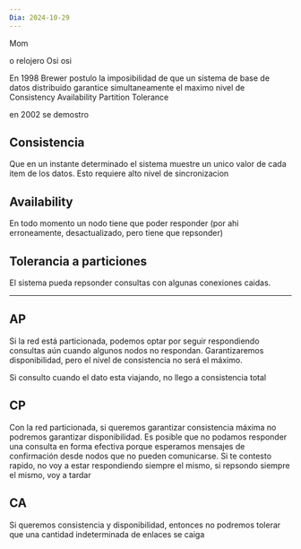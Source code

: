 ```yaml
---
Dia: 2024-10-29
---
```

Mom

o relojero
Osi osi 

En 1998 Brewer postulo la imposibilidad de que un sistema de base de datos distribuido garantice simultaneamente el maximo nivel de 
Consistency 
Availability 
Partition Tolerance 

en 2002 se demostro


## Consistencia 
Que en un instante determinado el sistema muestre un unico valor de cada item de los datos. Esto requiere alto nivel de sincronizacion

## Availability 
En todo momento un nodo tiene que poder responder (por ahi erroneamente, desactualizado, pero tiene que repsonder)


## Tolerancia a particiones 
El sistema pueda repsonder consultas con algunas conexiones caidas.


---

## AP

Si la red está particionada, podemos optar por seguir respondiendo consultas aún cuando algunos nodos no respondan. Garantizaremos disponibilidad, pero el nivel de consistencia no será el máximo.

Si consulto cuando el dato esta viajando, no llego a consistencia total
## CP
Con la red particionada, si queremos garantizar consistencia máxima no podremos garantizar disponibilidad. Es posible que no podamos responder una consulta en forma efectiva porque esperamos mensajes de confirmación desde nodos que no pueden comunicarse.
Si te contesto rapido, no voy a estar respondiendo siempre el mismo, si repsondo siempre el mismo, voy a tardar

## CA

Si queremos consistencia y disponibilidad, entonces no podremos tolerar que una cantidad indeterminada de enlaces se caiga


